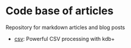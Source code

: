 # Code base of articles
Repository for markdown articles and blog posts

   * [csv](csv): Powerful CSV processing with kdb+
